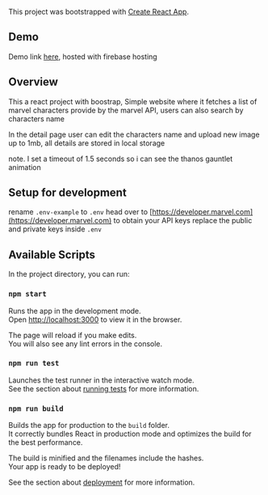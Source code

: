 This project was bootstrapped with [Create React App](https://github.com/facebook/create-react-app).

## Demo

Demo link [here](https://marvel-8bdde.web.app/), hosted with firebase hosting

## Overview

This a react project with boostrap, Simple website where it fetches a list of marvel characters provide by the marvel API,
users can also search by characters name 

In the detail page user can edit the characters name and upload new image up to 1mb, all details are stored in local 
storage

note. I set a timeout of 1.5 seconds so i can see the thanos gauntlet animation


## Setup for development

rename  `.env-example` to `.env`  head over to [https://developer.marvel.com](https://developer.marvel.com) to obtain your API keys
replace the public and private keys inside `.env`

## Available Scripts

In the project directory, you can run:

### `npm start`

Runs the app in the development mode.<br />
Open [http://localhost:3000](http://localhost:3000) to view it in the browser.

The page will reload if you make edits.<br />
You will also see any lint errors in the console.

### `npm run test`

Launches the test runner in the interactive watch mode.<br />
See the section about [running tests](https://facebook.github.io/create-react-app/docs/running-tests) for more information.

### `npm run build`

Builds the app for production to the `build` folder.<br />
It correctly bundles React in production mode and optimizes the build for the best performance.

The build is minified and the filenames include the hashes.<br />
Your app is ready to be deployed!

See the section about [deployment](https://facebook.github.io/create-react-app/docs/deployment) for more information.
